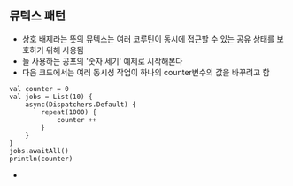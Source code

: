 ## 뮤텍스 패턴
- 상호 배제라는 뜻의 뮤텍스는 여러 코루틴이 동시에 접근할 수 있는 공유 상태를 보호하기 위해 사용됨
- 늘 사용하는 공포의 '숫자 세기' 예제로 시작해본다
- 다음 코드에서는 여러 동시성 작업이 하나의 counter변수의 값을 바꾸려고 함
```
val counter = 0
val jobs = List(10) {
    async(Dispatchers.Default) {
        repeat(1000) {
            counter ++
        }
    }
}
jobs.awaitAll()
println(counter)
```
- 